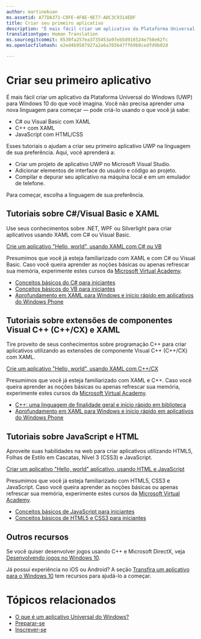 ```yaml
---
author: martinekuan
ms.assetid: A77DA371-C0FE-4FAE-9E77-ADC3C9314EDF
title: Criar seu primeiro aplicativo
description: "É mais fácil criar um aplicativo da Plataforma Universal do Windows (UWP) para Windows 10 do que você imagina."
translationtype: Human Translation
ms.sourcegitcommit: 6530fa257ea3735453a97eb5d916524e750e62fc
ms.openlocfilehash: e2ed4b9587927a2a6a765b47ff69b9cedfd9b92d

---
```

# Criar seu primeiro aplicativo

É mais fácil criar um aplicativo da Plataforma Universal do Windows (UWP) para Windows 10 do que você imagina. Você não precisa aprender uma nova linguagem para começar — pode criá-lo usando o que você já sabe:

-   C# ou Visual Basic com XAML
-   C++ com XAML
-   JavaScript com HTML/CSS

Esses tutoriais o ajudam a criar seu primeiro aplicativo UWP na linguagem de sua preferência. Aqui, você aprenderá a:

-   Criar um projeto de aplicativo UWP no Microsoft Visual Studio.
-   Adicionar elementos de interface do usuário e código ao projeto.
-   Compilar e depurar seu aplicativo na máquina local e em um emulador de telefone.

Para começar, escolha a linguagem de sua preferência.

## Tutoriais sobre C#/Visual Basic e XAML

Use seus conhecimentos sobre .NET, WPF ou Silverlight para criar aplicativos usando XAML com C# ou Visual Basic.

[Crie um aplicativo "Hello, world", usando XAML com C# ou VB](create-a-hello-world-app-xaml-universal.md)

Presumimos que você já esteja familiarizado com XAML e com C# ou Visual Basic. Caso você queira aprender as noções básicas ou apenas refrescar sua memória, experimente estes cursos da [Microsoft Virtual Academy](http://www.microsoftvirtualacademy.com/).

-   [Conceitos básicos do C# para iniciantes](http://www.microsoftvirtualacademy.com/training-courses/c-fundamentals-for-absolute-beginners)
-   [Conceitos básicos do VB para iniciantes](http://www.microsoftvirtualacademy.com/training-courses/vb-fundamentals-for-absolute-beginners)
-   [Aprofundamento em XAML para Windows e início rápido em aplicativos do Windows Phone](http://www.microsoftvirtualacademy.com/training-courses/xaml-deep-dive-for-windows-windows-phone-apps-jump-start)

## Tutoriais sobre extensões de componentes Visual C++ (C++/CX) e XAML

Tire proveito de seus conhecimentos sobre programação C++ para criar aplicativos utilizando as extensões de componente Visual C++ (C++/CX) com XAML.

[Crie um aplicativo "Hello, world", usando XAML com C++/CX](create-a-basic-windows-10-app-in-cpp.md)

Presumimos que você já esteja familiarizado com XAML e C++. Caso você queira aprender as noções básicas ou apenas refrescar sua memória, experimente estes cursos da [Microsoft Virtual Academy](http://go.microsoft.com/fwlink/p/?LinkID=389916).

-   [C++: uma linguagem de finalidade geral e início rápido em biblioteca](http://www.microsoftvirtualacademy.com/training-courses/c-a-general-purpose-language-and-library-jump-start)
-   [Aprofundamento em XAML para Windows e início rápido em aplicativos do Windows Phone](http://www.microsoftvirtualacademy.com/training-courses/xaml-deep-dive-for-windows-windows-phone-apps-jump-start)

## Tutoriais sobre JavaScript e HTML

Aproveite suas habilidades na web para criar aplicativos utilizando HTML5, Folhas de Estilo em Cascatas, Nível 3 (CSS3) e JavaScript.

[Criar um aplicativo "Hello, world" aplicativo, usando HTML e JavaScript](create-a-hello-world-app-js-universal.md)

Presumimos que você já esteja familiarizado com HTML5, CSS3 e JavaScript. Caso você queira aprender as noções básicas ou apenas refrescar sua memória, experimente estes cursos da [Microsoft Virtual Academy](http://go.microsoft.com/fwlink/p/?LinkID=389916).

-   [Conceitos básicos de JavaScript para iniciantes](http://www.microsoftvirtualacademy.com/training-courses/javascript-fundamentals-for-absolute-beginners)
-   [Conceitos básicos de HTML5 e CSS3 para iniciantes](http://www.microsoftvirtualacademy.com/training-courses/html5-css3-fundamentals-development-for-absolute-beginners)

## Outros recursos

Se você quiser desenvolver jogos usando C++ e Microsoft DirectX, veja [Desenvolvendo jogos no Windows 10](https://dev.windows.com/games).

Já possui experiência no iOS ou Android? A seção [Transfira um aplicativo para o Windows 10](https://msdn.microsoft.com/library/windows/apps/Mt238321) tem recursos para ajudá-lo a começar.

# Tópicos relacionados

* [O que é um aplicativo Universal do Windows?](whats-a-uwp.md)
* [Preparar-se](get-set-up.md)
* [Inscrever-se](sign-up.md)
 




<!--HONumber=Jun16_HO4-->


